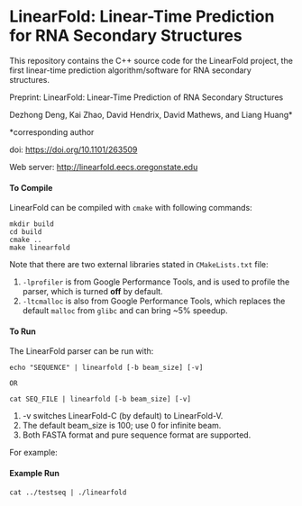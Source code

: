 LinearFold: Linear-Time Prediction for RNA Secondary Structures
============================================

This repository contains the C++ source code for the LinearFold project,
the first linear-time prediction algorithm/software for RNA secondary structures.

Preprint:
LinearFold: Linear-Time Prediction of RNA Secondary Structures

Dezhong Deng, Kai Zhao, David Hendrix, David Mathews, and Liang Huang*

*corresponding author

doi: https://doi.org/10.1101/263509

Web server: http://linearfold.eecs.oregonstate.edu

#### To Compile
LinearFold can be compiled with ```cmake``` with following commands:

```
mkdir build
cd build
cmake ..
make linearfold
```

Note that there are two external libraries stated in ```CMakeLists.txt``` file:

1. ```-lprofiler``` is from Google Performance Tools, and is used to profile the parser, which is turned __off__ by default.
2. ```-ltcmalloc``` is also from Google Performance Tools, which replaces the default ```malloc``` from ```glibc``` and can bring ~5% speedup.


#### To Run
The LinearFold parser can be run with:
```
echo "SEQUENCE" | linearfold [-b beam_size] [-v]

OR

cat SEQ_FILE | linearfold [-b beam_size] [-v]
```

1. -v switches LinearFold-C (by default) to LinearFold-V. 
2. The default beam_size is 100; use 0 for infinite beam. 
3. Both FASTA format and pure sequence format are supported. 

For example:
#### Example Run
```
cat ../testseq | ./linearfold 
```
